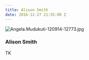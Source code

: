 ```yaml
---
title: Alison Smith
date: 2016-12-27 21:55:00 Z
---
```


![Angela.Mudukuti-120914-12773.jpg](/uploads/Angela.Mudukuti-120914-12773.jpg)

### Alison Smith
TK